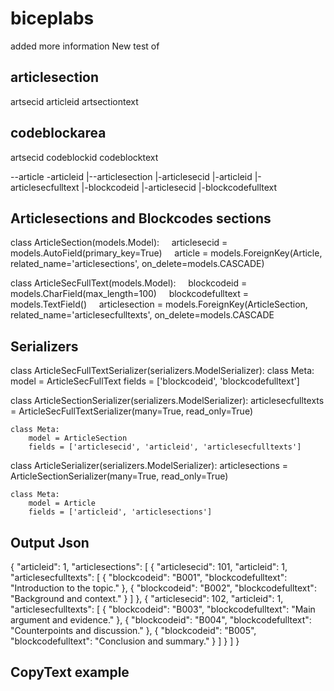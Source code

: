 # biceplabs

added more information
New test of

articlesection
----------------
artsecid
articleid
artsectiontext

codeblockarea
---------------
artsecid
codeblockid
codeblocktext


--article
 -articleid
   |--articlesection
       |-articlesecid
       |-articleid
       |-articlesecfulltext
          |-blockcodeid
          |-articlesecid
          |-blockcodefulltext
 
Articlesections and Blockcodes sections
-------------------------------------

class ArticleSection(models.Model):
    articlesecid = models.AutoField(primary_key=True)
    article = models.ForeignKey(Article, related_name='articlesections', on_delete=models.CASCADE)

class ArticleSecFullText(models.Model):
    blockcodeid = models.CharField(max_length=100)
    blockcodefulltext = models.TextField()
    articlesection = models.ForeignKey(ArticleSection, related_name='articlesecfulltexts', on_delete=models.CASCADE


Serializers
--------------------
class ArticleSecFullTextSerializer(serializers.ModelSerializer):
    class Meta:
        model = ArticleSecFullText
        fields = ['blockcodeid', 'blockcodefulltext']

class ArticleSectionSerializer(serializers.ModelSerializer):
    articlesecfulltexts = ArticleSecFullTextSerializer(many=True, read_only=True)

    class Meta:
        model = ArticleSection
        fields = ['articlesecid', 'articleid', 'articlesecfulltexts']

class ArticleSerializer(serializers.ModelSerializer):
    articlesections = ArticleSectionSerializer(many=True, read_only=True)

    class Meta:
        model = Article
        fields = ['articleid', 'articlesections']


Output Json
----------------
{
  "articleid": 1,
  "articlesections": [
    {
      "articlesecid": 101,
      "articleid": 1,
      "articlesecfulltexts": [
        {
          "blockcodeid": "B001",
          "blockcodefulltext": "Introduction to the topic."
        },
        {
          "blockcodeid": "B002",
          "blockcodefulltext": "Background and context."
        }
      ]
    },
    {
      "articlesecid": 102,
      "articleid": 1,
      "articlesecfulltexts": [
        {
          "blockcodeid": "B003",
          "blockcodefulltext": "Main argument and evidence."
        },
        {
          "blockcodeid": "B004",
          "blockcodefulltext": "Counterpoints and discussion."
        },
        {
          "blockcodeid": "B005",
          "blockcodefulltext": "Conclusion and summary."
        }
      ]
    }
  ]
}


CopyText example
-----------------

<template>
  <div>
    <h2>Block Codes</h2>
    <ul>
      <li v-for="(block, index) in blockcodes" :key="index">
        <span>{{ block.blockcodeid }} - {{ block.blockcodefulltext }}</span>
        <button @click="copyToClipboard(block.blockcodeid)">Copy</button>
      </li>
    </ul>
    <p v-if="copiedText">✅ Copied: {{ copiedText }}</p>
  </div>
</template>

<script setup>
import { ref } from 'vue'

const blockcodes = ref([
  { blockcodeid: 'B001', blockcodefulltext: 'Introduction to the topic.' },
  { blockcodeid: 'B002', blockcodefulltext: 'Background and context.' },
  { blockcodeid: 'B003', blockcodefulltext: 'Main argument and evidence.' }
])

const copiedText = ref('')

const copyToClipboard = async (text) => {
  try {
    await navigator.clipboard.writeText(text)
    copiedText.value = text
    setTimeout(() => copiedText.value = '', 2000)
  } catch (err) {
    console.error('Failed to copy: ', err)
  }
}
</script>

<style scoped>
button {
  margin-left: 10px;
  padding: 4px 8px;
  cursor: pointer;
}
</style>

